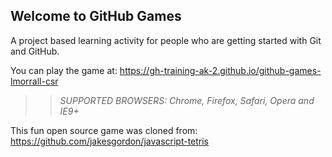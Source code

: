 ## Welcome to GitHub Games

A project based learning activity for people who are getting started with Git and GitHub.

You can play the game at: https://gh-training-ak-2.github.io/github-games-lmorrall-csr

>> _*SUPPORTED BROWSERS*: Chrome, Firefox, Safari, Opera and IE9+_

This fun open source game was cloned from: https://github.com/jakesgordon/javascript-tetris
